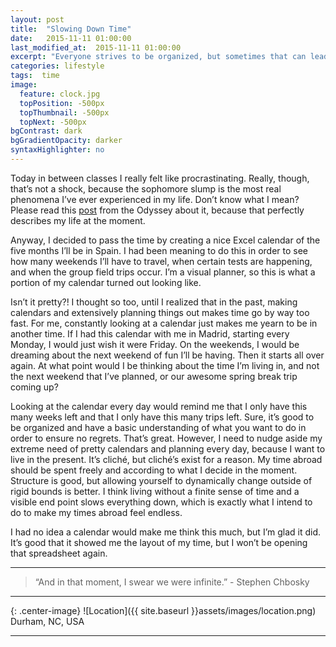 ```yaml
---
layout: post
title:  "Slowing Down Time"
date:   2015-11-11 01:00:00
last_modified_at:  2015-11-11 01:00:00
excerpt: "Everyone strives to be organized, but sometimes that can lead to your greatest demise..."
categories: lifestyle
tags:  time
image:
  feature: clock.jpg
  topPosition: -500px
  topThumbnail: -500px
  topNext: -500px
bgContrast: dark
bgGradientOpacity: darker
syntaxHighlighter: no
---
```


Today in between classes I really felt like procrastinating. Really, though, that’s not a shock, because the sophomore slump is the most real phenomena I’ve ever experienced in my life. Don’t know what I mean? Please read this <a href="http://theodysseyonline.com/saint-michaels/10-signs-sophomore-slump/204404" target="_blank">post</a> from the Odyssey about it, because that perfectly describes my life at the moment.

Anyway, I decided to pass the time by creating a nice Excel calendar of the five months I’ll be in Spain. I had been meaning to do this in order to see how many weekends I’ll have to travel, when certain tests are happening, and when the group field trips occur. I’m a visual planner, so this is what a portion of my calendar turned out looking like.

<div class="img img--fullContainer img--14xLeading" style="background-image: url({{ site.baseurl_posts_img }}calendar_sample.jpg);"></div>

Isn’t it pretty?! I thought so too, until I realized that in the past, making calendars and extensively planning things out makes time go by way too fast. For me, constantly looking at a calendar just makes me yearn to be in another time. If I had this calendar with me in Madrid, starting every Monday, I would just wish it were Friday. On the weekends, I would be dreaming about the next weekend of fun I’ll be having. Then it starts all over again. At what point would I be thinking about the time I’m living in, and not the next weekend that I’ve planned, or our awesome spring break trip coming up?

Looking at the calendar every day would remind me that I only have this many weeks left and that I only have this many trips left. Sure, it’s good to be organized and have a basic understanding of what you want to do in order to ensure no regrets. That’s great. However, I need to nudge aside my extreme need of pretty calendars and planning every day, because I want to live in the present. It’s cliché, but cliché’s exist for a reason. My time abroad should be spent freely and according to what I decide in the moment. Structure is good, but allowing yourself to dynamically change outside of rigid bounds is better. I think living without a finite sense of time and a visible end point slows everything down, which is exactly what I intend to do to make my times abroad feel endless.

I had no idea a calendar would make me think this much, but I’m glad it did. It’s good that it showed me the layout of my time, but I won’t be opening that spreadsheet again.

<hr>

<blockquote class="largeQuote">“And in that moment, I swear we were infinite.” - Stephen Chbosky</blockquote>

<hr>

{: .center-image}
![Location]({{ site.baseurl }}assets/images/location.png) Durham, NC, USA

<hr>
